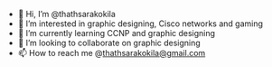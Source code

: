 - 👋 Hi, I’m @thathsarakokila
- 👀 I’m interested in graphic designing, Cisco networks and gaming
- 🌱 I’m currently learning CCNP and graphic designing
- 💞️ I’m looking to collaborate on graphic designing
- 📫 How to reach me @thathsarakokila@gmail.com

<!---
thathsarakokila/thathsarakokila is a ✨ special ✨ repository because its `README.md` (this file) appears on your GitHub profile.
You can click the Preview link to take a look at your changes.
--->
